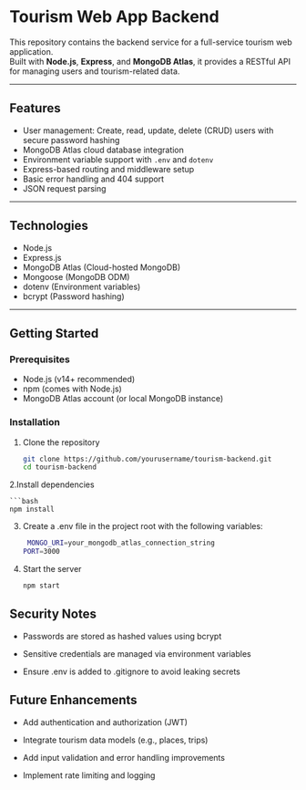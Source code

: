 # Tourism Web App Backend

This repository contains the backend service for a full-service tourism web application.  
Built with **Node.js**, **Express**, and **MongoDB Atlas**, it provides a RESTful API for managing users and tourism-related data.

---

## Features

- User management: Create, read, update, delete (CRUD) users with secure password hashing
- MongoDB Atlas cloud database integration
- Environment variable support with `.env` and `dotenv`
- Express-based routing and middleware setup
- Basic error handling and 404 support
- JSON request parsing

---

## Technologies

- Node.js
- Express.js
- MongoDB Atlas (Cloud-hosted MongoDB)
- Mongoose (MongoDB ODM)
- dotenv (Environment variables)
- bcrypt (Password hashing)

---

## Getting Started

### Prerequisites

- Node.js (v14+ recommended)
- npm (comes with Node.js)
- MongoDB Atlas account (or local MongoDB instance)

### Installation

1. Clone the repository

   ```bash
   git clone https://github.com/yourusername/tourism-backend.git
   cd tourism-backend
2.Install dependencies

    ```bash
    npm install
3. Create a .env file in the project root with the following variables:
     ```bash
      MONGO_URI=your_mongodb_atlas_connection_string
    PORT=3000
4. Start the server
   ```bash
   npm start


## Security Notes
- Passwords are stored as hashed values using bcrypt

- Sensitive credentials are managed via environment variables

- Ensure .env is added to .gitignore to avoid leaking secrets

## Future Enhancements
- Add authentication and authorization (JWT)

- Integrate tourism data models (e.g., places, trips)

- Add input validation and error handling improvements

- Implement rate limiting and logging


